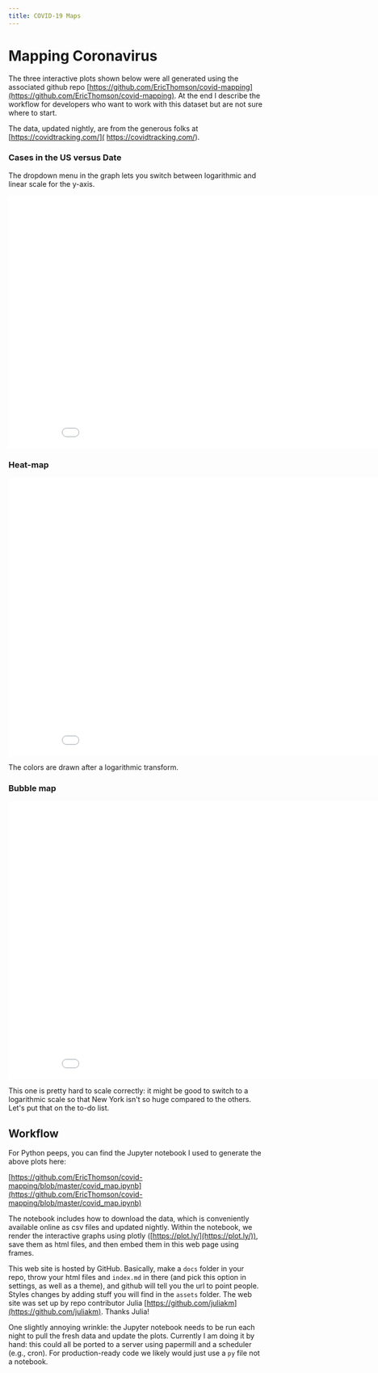 ```yaml
---
title: COVID-19 Maps
---
```

# Mapping Coronavirus
The three interactive plots shown below were all generated using the associated github repo [https://github.com/EricThomson/covid-mapping](https://github.com/EricThomson/covid-mapping). At the end I describe the workflow for developers who want to work with this dataset but are not sure where to start.

The data, updated nightly, are from the generous folks at [https://covidtracking.com/]( https://covidtracking.com/).

### Cases in the US versus Date
The dropdown menu in the graph lets you switch between logarithmic and linear scale for the y-axis.

<iframe src="cases_v_time.html"  width="900" height="500" frameborder="0" scrolling="no"></iframe>


### Heat-map

<iframe src="choropleth.html"  width="900" height="550" frameborder="0" scrolling="no"></iframe>

The colors are drawn after a logarithmic transform.

### Bubble map

<iframe src="bubble.html"  width="900" height="550"  frameborder="0" scrolling="no"></iframe>

This one is pretty hard to scale correctly: it might be good to switch to a logarithmic scale so that New York isn't so huge compared to the others. Let's put that on the to-do list.

## Workflow
For Python peeps, you can find the Jupyter notebook I used to generate the above plots here:    

[https://github.com/EricThomson/covid-mapping/blob/master/covid_map.ipynb](https://github.com/EricThomson/covid-mapping/blob/master/covid_map.ipynb)

 The notebook includes how to download the data, which is conveniently available online as csv files and updated nightly. Within the notebook, we render the interactive graphs using plotly ([https://plot.ly/](https://plot.ly/)), save them as html files, and then embed them in this web page using frames.

 This web site is hosted by GitHub. Basically, make a `docs` folder in your repo, throw your html files and `index.md` in there (and pick this option in settings, as well as a theme), and github will tell you the url to point people. Styles changes by adding stuff you will find in the `assets` folder. The web site was set up by repo contributor Julia [https://github.com/juliakm](https://github.com/juliakm). Thanks Julia!

One slightly annoying wrinkle: the Jupyter notebook needs to be run each night to pull the fresh data and update the plots. Currently I am doing it by hand: this could all be ported to a server using papermill and a scheduler (e.g., cron). For production-ready code we likely would just use a `py` file not a notebook.
